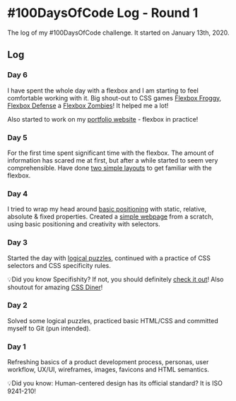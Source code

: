# \#100DaysOfCode Log - Round 1

The log of my #100DaysOfCode challenge. It started on January 13th, 2020.

## Log

### Day 6
I have spent the whole day with a flexbox and I am starting to feel comfortable working with it. Big shout-out to CSS games [Flexbox Froggy](http://flexboxfroggy.com/), [Flexbox Defense](http://www.flexboxdefense.com/) a [Flexbox Zombies](https://mastery.games/p/flexbox-zombies)! It helped me a lot! 

Also started to work on my [portfolio website](https://github.com/PetrBelecky/portfolio) - flexbox in practice! 

### Day 5
For the first time spent significant time with the flexbox. The amount of information has scared me at first, but after a while started to seem very comprehensible. Have done [two simple layouts](https://github.com/PetrBelecky/bootcamp-excercises/tree/master/day-05-css) to get familiar with the flexbox.    

### Day 4
I tried to wrap my head around [basic positioning](https://github.com/PetrBelecky/bootcamp-excercises/tree/master/day-04-html-css) with static, relative, absolute & fixed properties. Created a [simple webpage](https://github.com/piedaddy/Kindergarten) from a scratch, using basic positioning and creativity with selectors.  

### Day 3
Started the day with [logical puzzles](https://brilliant.org/daily-problems/), continued with a practice of CSS selectors and CSS specificity rules. 

💡Did you know Specifishity? If not, you should definitely [check it out](https://specifishity.com/)! Also shoutout for amazing [CSS Diner](https://flukeout.github.io/)!


### Day 2
Solved some logical puzzles, practiced basic HTML/CSS and committed myself to Git (pun intended).

### Day 1
Refreshing basics of a product development process, personas, user workflow, UX/UI, wireframes, images, favicons and HTML semantics.

💡Did you know: Human-centered design has its official standard? It is ISO 9241-210! 

